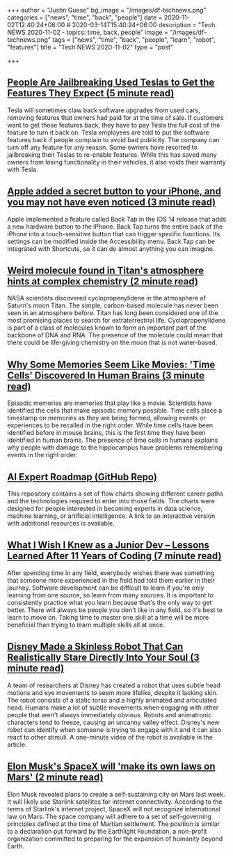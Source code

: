 +++
author = "Justin Guese"
bg_image = "/images/df-technews.png"
categories = ["news", "time", "back", "people"]
date = 2020-11-02T12:40:24+06:00 # 2020-03-14T15:40:24+06:00
description = "Tech NEWS 2020-11-02 - topics: time, back, people"
image = "/images/df-technews.png"
tags = ["news", "time", "back", "people", "learn", "robot", "features"]
title = "Tech NEWS 2020-11-02"
type = "post"

+++

## [People Are Jailbreaking Used Teslas to Get the Features They Expect (5 minute read)](https://www.vice.com/en/article/y3mb3w/people-are-jailbreaking-used-teslas-to-get-the-features-they-expect/1/0100017588a43ec9-d3d4397d-d520-465f-bffd-d06bf8378380-000000/oH8vHoxL8dGnpao5dlg6jzRwp4fvpiR6T4K5ndiTY-Q=165)

Tesla will sometimes claw back software upgrades from used cars, removing features that owners had paid for at the time of sale. If customers want to get those features back, they have to pay Tesla the full cost of the feature to turn it back on. Tesla employees are told to put the software features back if people complain to avoid bad publicity. The company can turn off any feature for any reason. Some owners have resorted to jailbreaking their Teslas to re-enable features. While this has saved many owners from losing functionality in their vehicles, it also voids their warranty with Tesla.

## [Apple added a secret button to your iPhone, and you may not have even noticed (3 minute read)](https://www.theverge.com/21540028/apple-iphone-ios-14-back-tap-hidden-secret-button-gesture/1/0100017588a43ec9-d3d4397d-d520-465f-bffd-d06bf8378380-000000/HR8fL4WbJn9Es6JgqmKewlexE5Cqc4nuIbgYo7y-9ZI=165)

Apple implemented a feature called Back Tap in the iOS 14 release that adds a new hardware button to the iPhone. Back Tap turns the entire back of the iPhone into a touch-sensitive button that can trigger specific functions. Its settings can be modified inside the Accessibility menu. Back Tap can be integrated with Shortcuts, so it can do almost anything you can imagine.

## [Weird molecule found in Titan's atmosphere hints at complex chemistry (2 minute read)](https://newatlas.com/space/titan-atmosphere-cyclopropenylidene-weird-molecule//1/0100017588a43ec9-d3d4397d-d520-465f-bffd-d06bf8378380-000000/ntM5htFcTNjX4kekt_2GBlKRz5jFFiNeyp-A-YnmpvY=165)

NASA scientists discovered cyclopropenylidene in the atmosphere of Saturn's moon Titan. The simple, carbon-based molecule has never been seen in an atmosphere before. Titan has long been considered one of the most promising places to search for extraterrestrial life. Cyclopropenylidene is part of a class of molecules known to form an important part of the backbone of DNA and RNA. The presence of the molecule could mean that there could be life-giving chemistry on the moon that is not water-based.

## [Why Some Memories Seem Like Movies: 'Time Cells' Discovered In Human Brains (3 minute read)](https://www.npr.org/sections/health-shots/2020/10/29/929133717/why-some-memories-seem-like-movies-time-cells-discovered-in-human-brains/1/0100017588a43ec9-d3d4397d-d520-465f-bffd-d06bf8378380-000000/f3lGn5873LMeUFsQddiM87fL26dc1HQKN42DNTSJ03M=165)

Episodic memories are memories that play like a movie. Scientists have identified the cells that make episodic memory possible. Time cells place a timestamp on memories as they are being formed, allowing events or experiences to be recalled in the right order. While time cells have been identified before in mouse brains, this is the first time they have been identified in human brains. The presence of time cells in humans explains why people with damage to the hippocampus have problems remembering events in the right order.

## [AI Expert Roadmap (GitHub Repo)](https://github.com/AMAI-GmbH/AI-Expert-Roadmap/1/0100017588a43ec9-d3d4397d-d520-465f-bffd-d06bf8378380-000000/nRnsVTdFOMhNC0ijEvW22VlHYefOJoF95pgpRer6nnI=165)

This repository contains a set of flow charts showing different career paths and the technologies required to enter into those fields. The charts were designed for people interested in becoming experts in data science, machine learning, or artificial intelligence. A link to an interactive version with additional resources is available.

## [What I Wish I Knew as a Junior Dev – Lessons Learned After 11 Years of Coding (7 minute read)](https://www.freecodecamp.org/news/lessons-learned-after-11-years-coding//1/0100017588a43ec9-d3d4397d-d520-465f-bffd-d06bf8378380-000000/f9SIwjw3MVdiYvszXS-fHSgN4-z6gWtFwdaLXYzfgDk=165)

After spending time in any field, everybody wishes there was something that someone more experienced in the field had told them earlier in their journey. Software development can be difficult to learn if you're only learning from one source, so learn from many sources. It is important to consistently practice what you learn because that's the only way to get better. There will always be people you don't like in any field, so it's best to learn to move on. Taking time to master one skill at a time will be more beneficial than trying to learn multiple skills all at once.

## [Disney Made a Skinless Robot That Can Realistically Stare Directly Into Your Soul (3 minute read)](https://gizmodo.com/disney-made-a-skinless-robot-that-can-realistically-sta-1845522375/1/0100017588a43ec9-d3d4397d-d520-465f-bffd-d06bf8378380-000000/oAaFlzUyoMoo6fajeKk3pPTDvaJuzZEFwep1v30QUw8=165)

A team of researchers at Disney has created a robot that uses subtle head motions and eye movements to seem more lifelike, despite it lacking skin. The robot consists of a static torso and a highly animated and articulated head. Humans make a lot of subtle movements when engaging with other people that aren't always immediately obvious. Robots and animatronic characters tend to freeze, causing an uncanny valley effect. Disney's new robot can identify when someone is trying to engage with it and it can also react to other stimuli. A one-minute video of the robot is available in the article.

## [Elon Musk's SpaceX will 'make its own laws on Mars' (2 minute read)](https://www.independent.co.uk/life-style/gadgets-and-tech/elon-musk-spacex-mars-laws-starlink-b1396023.html/1/0100017588a43ec9-d3d4397d-d520-465f-bffd-d06bf8378380-000000/yK0KJbp4K5rYxBIwSp_Pj8Q2_sF2TrcpwPOPfNMDtXc=165)

Elon Musk revealed plans to create a self-sustaining city on Mars last week. It will likely use Starlink satellites for internet connectivity. According to the terms of Starlink's internet project, SpaceX will not recognize international law on Mars. The space company will adhere to a set of self-governing principles defined at the time of Martian settlement. The position is similar to a declaration put forward by the Earthlight Foundation, a non-profit organization committed to preparing for the expansion of humanity beyond Earth.

